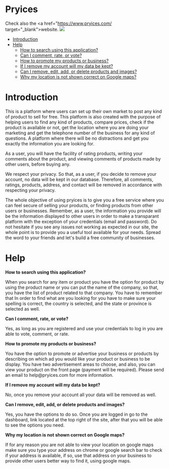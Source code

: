 # Pryices
Check also the <a href="https://www.pryices.com/ target="_blank">website</a>.
<a href="https://play.google.com/store/apps/details?id=com.pryices.pryices" targer="_blank"><img src="http://www.pryices.com/assets/images/pryices_promo.jpg" border="0" /></a>
<ul>
  <li>
    <a href="#intro">Introduction</a>    
  </li>
  <li><a href="#help">Help</a>
    <ul>
      <li><a href="#searchwithapp">How to search using this application?</a></li>
      <li><a href="#commentratevote">Can I comment, rate, or vote?</a></li>
      <li><a href="#promoteproducts">How to promote my products or business?</a></li>
      <li><a href="#keepdata">If I remove my account will my data be kept?</a></li>
      <li><a href="#productsandimages">Can I remove, edit, add, or delete products and images?</a></li>
      <li><a href="#googlemaps">Why my location is not shown correct on Google maps?</a></li>
    </ul>
  </li>
</ul>
  
# <a name="intro">Introduction</a>
<p>This is a platform where users can set up their own market to post any kind of product to sell for free. This platform is also created with the purpose of helping users to find any kind of products, compare prices, check if the product is available or not, get the location where you are doing your marketing and get the telephone number of the business for any kind of questions. A platform where there will be no distractions and get you exactly the information you are looking for.</p>

<p>As a user, you will have the facility of rating products, writing your comments about the product, and viewing comments of products made by other users, before buying any.</p>

<p>We respect your privacy. So that, as a user, if you decide to remove your account, no data will be kept in our database. Therefore, all comments, ratings, products, address, and contact will be removed in accordance with respecting your privacy.</p>

<p>The whole objective of using pryices is to give you a free service where you can feel secure of selling your products, or finding products from other users or businesses. Remember, as a user, the information you provide will be the information displayed to other users in order to make a transparant platform with the exception of your credentials (email and password). Do not hesitate if you see any issues not working as expected in our site, the whole point is to provide you a useful tool available for your needs. Spread the word to your friends and let's build a free community of businesses.</p>

# <a name="help">Help</a>

<a name="searchwithapp"><strong>How to search using this application?</strong></a>
<p>When you search for any item or product you have the option for product by using the product name or you can put the name of the company, so that, you have the list of product related to that company. You have to remember that In order to find what are you looking for you have to make sure your spelling is correct, the country is selected, and the state or province is selected as well.</p>

<a name="commentratevote"><strong>Can I comment, rate, or vote?</strong></a>
<p>Yes, as long as you are registered and use your credentials to log in you are able to vote, comment, or rate.</p>

<a name="promoteproducts"><strong>How to promote my products or business?</strong></a>
<p>You have the option to promote or advertise your business or products by describing on which ad you would like your product or business to be display. You have two advertisement areas to choose, and also, you can view your product on the front page (payment will be required). Please send an email to help@pryices.com for more information.</p>

<a name="keepdata"><strong>If I remove my account will my data be kept?</strong></a>
<p>No, once you remove your account all your data will be removed as well.</p>

<a name="productsandimages"><strong>Can I remove, edit, add, or delete products and images?</strong></a>
<p>Yes, you have the options to do so. Once you are logged in go to the dashboard, link located at the top right of the site, after that you will be able to see the options you need.</p>

<a name="googlemaps"><strong>Why my location is not shown correct on Google maps?</strong></a>
<p>If for any reason you are not able to view your location on google maps make sure you type your address on chrome or google search bar to check if your address is available, if so, use that address on your business to provide other users better way to find it, using google maps.</p>
